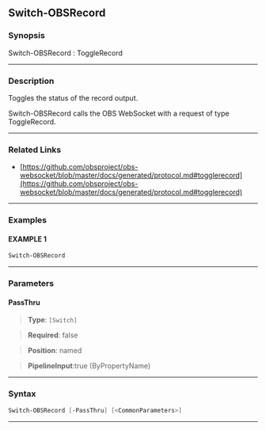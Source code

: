 Switch-OBSRecord
----------------
### Synopsis
Switch-OBSRecord : ToggleRecord

---
### Description

Toggles the status of the record output.


Switch-OBSRecord calls the OBS WebSocket with a request of type ToggleRecord.

---
### Related Links
* [https://github.com/obsproject/obs-websocket/blob/master/docs/generated/protocol.md#togglerecord](https://github.com/obsproject/obs-websocket/blob/master/docs/generated/protocol.md#togglerecord)



---
### Examples
#### EXAMPLE 1
```PowerShell
Switch-OBSRecord
```

---
### Parameters
#### **PassThru**

> **Type**: ```[Switch]```

> **Required**: false

> **Position**: named

> **PipelineInput**:true (ByPropertyName)



---
### Syntax
```PowerShell
Switch-OBSRecord [-PassThru] [<CommonParameters>]
```
---
